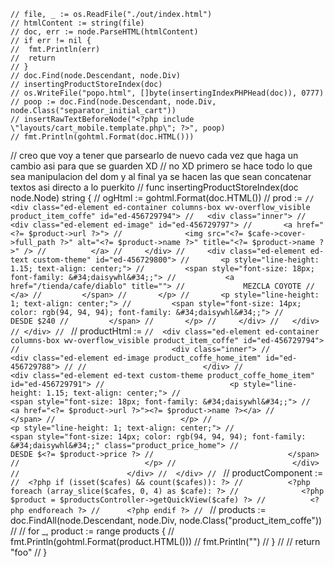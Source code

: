 	// file, _ := os.ReadFile("./out/index.html")
	// htmlContent := string(file)
	// doc, err := node.ParseHTML(htmlContent)
	// if err != nil {
	// 	fmt.Println(err)
	// 	return
	// }
	// doc.Find(node.Descendant, node.Div)
	// insertingProductStoreIndex(doc)
	// os.WriteFile("popo.html", []byte(insertingIndexPHPHead(doc)), 0777)
	// poop := doc.Find(node.Descendant, node.Div, node.Class("separator_initial_cart"))
	// insertRawTextBeforeNode("<?php include \"layouts/cart_mobile.template.php\"; ?>", poop)
	// fmt.Println(gohtml.Format(doc.HTML()))
// creo que voy a tener que parsearlo de nuevo cada vez que haga un cambio asi para que se guarden XD
// no XD primero se hace todo lo que sea manipulacion del dom y al final ya se hacen las que sean concatenar textos asi directo a lo puerkito
// func insertingProductStoreIndex(doc node.Node) string {
// 	ogHtml := gohtml.Format(doc.HTML())
// 	prod := `
// <div class="ed-element ed-container columns-box wv-overflow_visible product_item_coffe" id="ed-456729794">
//   <div class="inner">
//     <div class="ed-element ed-image" id="ed-456729797">
//       <a href="<?= $product->url ?>">
// 				<img src="<?= $cafe->cover->full_path ?>" alt="<?= $product->name ?>" title="<?= $product->name ?>" />
// 			</a>
//     </div>
//     <div class="ed-element ed-text custom-theme" id="ed-456729800">
//       <p style="line-height: 1.15; text-align: center;">
//         <span style="font-size: 18px; font-family: &#34;daisywhl&#34;;">
//           <a href="/tienda/cafe/diablo" title="">
//             MEZCLA COYOTE
//           </a>
//         </span>
//       </p>
//       <p style="line-height: 1; text-align: center;">
//         <span style="font-size: 14px; color: rgb(94, 94, 94); font-family: &#34;daisywhl&#34;;">
//           DESDE $240
//         </span>
//       </p>
//     </div>
//   </div>
// </div>
// 	`
// 	productHtml := `
// 	<div class="ed-element ed-container columns-box wv-overflow_visible product_item_coffe" id="ed-456729794">
// 									<div class="inner">
// 	                        <div class="ed-element ed-image product_coffe_home_item" id="ed-456729788">
//
// 	                        </div>
// 	                        <div class="ed-element ed-text custom-theme product_coffe_home_item" id="ed-456729791">
// 	                          <p style="line-height: 1.15; text-align: center;">
// 	                            <span style="font-size: 18px; font-family: &#34;daisywhl&#34;;">
// 	                              <a href="<?= $product->url ?>"><?= $product->name ?></a>
// 	                            </span>
// 	                          </p>
// 	                          <p style="line-height: 1; text-align: center;">
// 	                            <span style="font-size: 14px; color: rgb(94, 94, 94); font-family: &#34;daisywhl&#34;;" class="product_price_home">
// 	                              DESDE $<?= $product->price ?>
// 	                            </span>
// 	                          </p>
// 	                        </div>
// 	                      </div>
// 	</div>
// 	`
// 	productComponent := `
// 	<?php if (isset($cafes) && count($cafes)): ?>
// 	        <?php foreach (array_slice($cafes, 0, 4) as $cafe): ?>
// 	            <?php $product = $productsController->getQuickView($cafe) ?>
// 	        <?php endforeach ?>
// 	    <?php endif ?>
// 	`
// 	products := doc.FindAll(node.Descendant, node.Div, node.Class("product_item_coffe"))
//
// 	for _, product := range products {
// 		fmt.Println(gohtml.Format(product.HTML()))
// 		fmt.Println("")
// 	}
//
// 	return "foo"
// }
